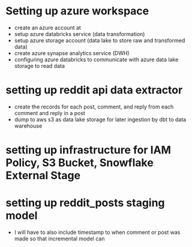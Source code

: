 # Setting up azure workspace
* create an azure account at 
* setup azure databricks service (data transformation)
* setup azure storage account (data lake to store raw and transformed data)
* create azure synapse analytics service (DWH)
* configuring azure databricks to communicate with azure data lake storage to read data

# setting up reddit api data extractor 
* create the records for each post, comment, and reply from each comment and reply in a post
* dump to aws s3 as data lake storage for later ingestion by dbt to data warehouse


# setting up infrastructure for IAM Policy, S3 Bucket, Snowflake External Stage

# setting up reddit_posts staging model
* I will have to also include timestamp to when comment or post was made
so that incremental model can 